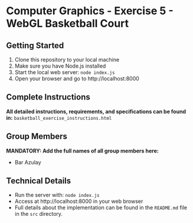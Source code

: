 # Computer Graphics - Exercise 5 - WebGL Basketball Court

## Getting Started
1. Clone this repository to your local machine
2. Make sure you have Node.js installed
3. Start the local web server: `node index.js`
4. Open your browser and go to http://localhost:8000

## Complete Instructions
**All detailed instructions, requirements, and specifications can be found in:**
`basketball_exercise_instructions.html`

## Group Members
**MANDATORY: Add the full names of all group members here:**
- Bar Azulay

## Technical Details
- Run the server with: `node index.js`
- Access at http://localhost:8000 in your web browser
- Full details about the implementation can be found in the `README.md` file in the `src` directory.